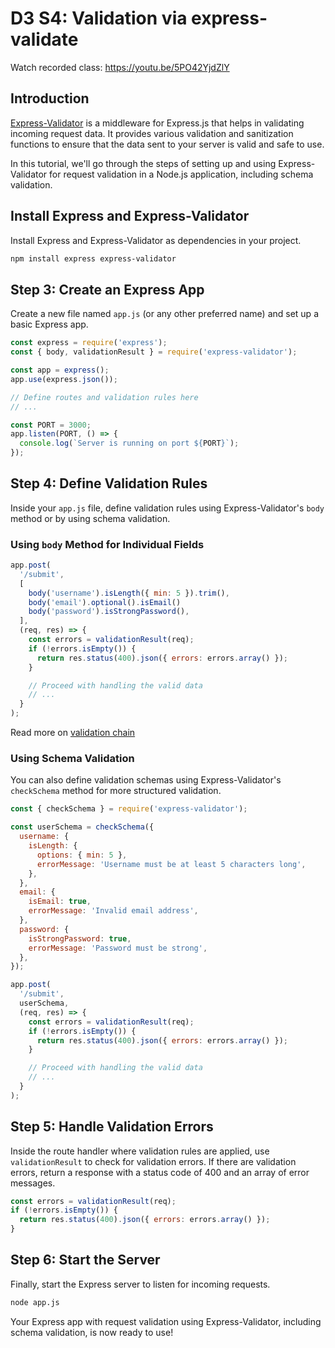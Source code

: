 # D3 S4: Validation via express-validate

Watch recorded class: https://youtu.be/5PO42YjdZlY

## Introduction

[Express-Validator](https://express-validator.github.io/docs) is a middleware for Express.js that helps in validating incoming request data. It provides various validation and sanitization functions to ensure that the data sent to your server is valid and safe to use.

In this tutorial, we'll go through the steps of setting up and using Express-Validator for request validation in a Node.js application, including schema validation.

## Install Express and Express-Validator

Install Express and Express-Validator as dependencies in your project.

```bash
npm install express express-validator
```

## Step 3: Create an Express App

Create a new file named `app.js` (or any other preferred name) and set up a basic Express app.

```javascript
const express = require('express');
const { body, validationResult } = require('express-validator');

const app = express();
app.use(express.json());

// Define routes and validation rules here
// ...

const PORT = 3000;
app.listen(PORT, () => {
  console.log(`Server is running on port ${PORT}`);
});
```

## Step 4: Define Validation Rules

Inside your `app.js` file, define validation rules using Express-Validator's `body` method or by using schema validation.

### Using `body` Method for Individual Fields

```javascript
app.post(
  '/submit',
  [
    body('username').isLength({ min: 5 }).trim(),
    body('email').optional().isEmail()
    body('password').isStrongPassword(),
  ],
  (req, res) => {
    const errors = validationResult(req);
    if (!errors.isEmpty()) {
      return res.status(400).json({ errors: errors.array() });
    }

    // Proceed with handling the valid data
    // ...
  }
);
```

Read more on [validation chain](https://express-validator.github.io/docs/guides/validation-chain)

### Using Schema Validation

You can also define validation schemas using Express-Validator's `checkSchema` method for more structured validation.

```javascript
const { checkSchema } = require('express-validator');

const userSchema = checkSchema({
  username: {
    isLength: {
      options: { min: 5 },
      errorMessage: 'Username must be at least 5 characters long',
    },
  },
  email: {
    isEmail: true,
    errorMessage: 'Invalid email address',
  },
  password: {
    isStrongPassword: true,
    errorMessage: 'Password must be strong',
  },
});

app.post(
  '/submit',
  userSchema,
  (req, res) => {
    const errors = validationResult(req);
    if (!errors.isEmpty()) {
      return res.status(400).json({ errors: errors.array() });
    }

    // Proceed with handling the valid data
    // ...
  }
);
```

## Step 5: Handle Validation Errors

Inside the route handler where validation rules are applied, use `validationResult` to check for validation errors. If there are validation errors, return a response with a status code of 400 and an array of error messages.

```javascript
const errors = validationResult(req);
if (!errors.isEmpty()) {
  return res.status(400).json({ errors: errors.array() });
}
```

## Step 6: Start the Server

Finally, start the Express server to listen for incoming requests.

```bash
node app.js
```

Your Express app with request validation using Express-Validator, including schema validation, is now ready to use!

